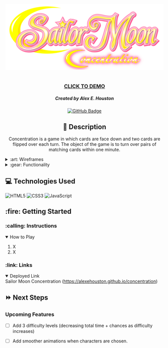 <div id="header" align="center">
    <img src="img/logo.png" width="800">
</div>

<div id="description" align="center">

#

### [CLICK TO DEMO](https://alexehouston.github.io/concentration/)

##### Created by Alex E. Houston

[![GitHub Badge](https://img.shields.io/github/followers/alexehouston?label=Follow&style=social)](https://www.github.com/alexehouston/)

## :pencil: Description

Concentration is a game in which cards are face down and
two cards are flipped over each turn. The object of the game
is to turn over pairs of matching cards within one minute.

</div>

<details>
    <summary>:art: Wireframes</summary>
        <img src="pseudocode/wireframe.jpg" width="700">
</details>

<details>
    <summary>:gear: Functionality</summary>
        <h3 align="center">Home Page</h3>
        <img src="img/home-screen.jpg" width="700">
        <h3 align="center">Starter Board</h3>
        <img src="img/before-screen.jpg" width="700">
        <h3 align="center">Complete Board</h3>
        <img src="img/after-screen.jpg"width="700">
        <h3 align="center">Win Page</h3>
        <img src="img/win-screen.jpg"width="700">
        <h3 align="center">Lose Page</h3>
        <img src="img/lose-screen.jpg"width="700">
</details>

## :computer: Technologies Used

![HTML5](https://img.shields.io/badge/-HTML5-05122A?style=flat&logo=html5)
![CSS3](https://img.shields.io/badge/-CSS-05122A?style=flat&logo=css3)
![JavaScript](https://img.shields.io/badge/-JavaScript-05122A?style=flat&logo=javascript)


<h2>:fire: Getting Started</h2>

<h3>:calling: Instructions</h3>
<details open>
  <summary>How to Play</summary>
  <ol>
    <li>
      X
    </li>
    <li>
      X
    </li>
  </ol>
</details>

<h3>:link: Links</h3>

<details open>
  <summary>Deployed Link</summary>
  Sailor Moon Concentration (<a href="https://alexehouston.github.io/concentration">https://alexehouston.github.io/concentration</a>)
</details>

## :fast_forward: Next Steps

### Upcoming Features

- [ ] Add 3 difficulty levels (decreasing total time + chances as difficulty increases)

- [ ] Add smoother animations when characters are chosen.